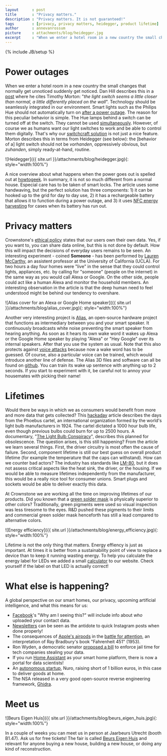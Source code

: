 ```yaml
---
layout      : post
title       : "Privacy matters."
description : "Privacy matters. It is not guaranteed!"
tags        : [privacy, privacy matters, heidegger, product lifetime]
author      : annevanrossum
picture     : attachments/blog/heidegger.jpg
excerpt     : "When we enter a hotel room in a new country the small changes that normally get unnoticed suddenly get noticed. Dan Hill cites Timothy Morton: '*the light switch seems a little closer than normal, a little differently placed on the wall*'. Technology should be seamlessly integrated in our environment."
---
```

{% include JB/setup %}

# Power outages

When we enter a hotel room in a new country the small changes that normally get unnoticed suddenly get noticed.
Dan Hill describes this in a [post](https://medium.com/a-chair-in-a-room/let-there-be-light-switches-4652485e6a7e)
where he cites Timothy Morton: "*the light switch seems a little closer than normal, a little differently placed on the wall*".
Technology should be seamlessly integrated in our environment. Smart lights such as the Philips Hue should not automatically turn
on [after a power outage](https://www.howtogeek.com/fyi/philips-hue-bulbs-no-longer-turn-on-automatically-after-a-power-outage/).
The reason for this peculiar behavior is simple. The Hue lamps behind a switch can be turned off at the switch.
They cannot be used [simultaneously](https://huehomelighting.com/can-still-use-existing-light-switches-hue/).
However, of course we as humans want our light switches to work and be able to control them digitally.
That's why our [switchcraft solution](https://crownstone.rocks/2018/03/13/switchcraft-and-dimming) is not just a nice feature.
Morton describes this in terms from Heidegger (see below): the [behavior of a] light switch should not be *vorhanden*, oppressively obvious, but 
*zuhanden*, simply ready-at-hand, routine.

![Heidegger]({{ site.url }}/attachments/blog/heidegger.jpg){: style="width:100%"}

A nice overview about what happens when the power goes out is spelled out at [howtogeek](https://www.howtogeek.com/403888/what-happens-to-your-smarthome-when-the-power-goes-out/).
In summary, it is not so much different from a normal house. Especial care has to be taken of smart locks. The article
uses some handwaving, but the perfect solution has three components: 1) it can be hooked up to the grid for day to day
use, 2) it has a rechargeable battery that allows it to function during a power outage, and 3) it uses [NFC energy harvesting](https://www.iloq.com/en/worlds-first-nfc-powered-lock-invention-turns-phone-also-power-source/)
for cases when its battery has run out. 

# Privacy matters

Crownstone's [ethical policy](https://crownstone.rocks/ethical-policy/) states that our users own their own data. 
Yes, if you want to, you can share data online, but this is not done by default. 
How this will impact the decisions of everyday users remains to be seen. 
An interesting experiment - coined **Someone** - has been performed by [Lauren McCarthy](https://www.engadget.com/2019/02/08/lauren-mccarthy-someone-alexa-artist/),
an assistent professor at the University of California (UCLA). For two hours a day four homes were "live" in the sense
that they could control lights, appliances, etc. by calling for "someone" (people on the internet) in the same way as you would call
Alexa or Google. On the other side, people could act like a human Alexa and monitor the household members. An interesting
observation in the article is that the deep human need to feel understood might be behind our tendency to overshare.

![Alias cover for an Alexa or Google Home speaker]({{ site.url }}/attachments/blog/alias_cover.jpg){: style="width:100%"}

Another very interesting project is [Alias](https://www.theverge.com/circuitbreaker/2019/1/15/18182214/amazon-echo-google-home-privacy-protection-project-white-noise),
an open-source hardware project that functions as intermediary between you and your smart speaker. It continuously 
broadcasts white noise preventing the smart speaker from hearing anything. As soon as it hears its own wake word it 
wakes up Alexa or the Google Home speaker by playing "Alexa" or "Hey Google" over its internal speakers. After that you
use the system as usual. 
Note that this also protects against [voice attacks](https://www.nytimes.com/2018/05/10/technology/alexa-siri-hidden-command-audio-attacks.html)
because now a wake word has to be guessed. Of course, also a particular voice can be trained, which would introduce another 
line of defense. 
The Alias 3D files and software can all be found on [github](https://github.com/bjoernkarmann/project_alias). You can 
train its wake up sentence with anything up to 2 seconds. If you start to experiment with it, be careful not to annoy
your housemates with picking their name!

# Lifetimes

Would there be ways in which we as consumers would benefit from more and more data that gets collected? This [hackaday](https://hackaday.com/2019/02/05/what-happened-to-the-100000-hour-led-bulbs/) article 
describes the days from the Phoebus cartel, an international organization formed by the world's light bulb manufacturers in 1924.
The cartel dictated a 1000 hour bulb life, even though previous bulbs could burn for up to 2500 hours. A documentary, "[The Light Bulb Conspiracy](https://www.youtube.com/watch?v=kdHIqa53-tY)", describes this planned for obsolescence. The question arises, is this still happening? From the article we learn several things. First, the driver circuitry is most often the cause of failure. Second, component lifetime is still our best guess on overall product lifetime (for example the temperature that the caps can withstand). 
How can we counter bad actors? The industry has standards like [LM-80](https://www.eetimes.com/document.asp?doc_id=1280235#), but it does not assess critical aspects like the heat sink, the driver, or the housing. 
If we would be able to measure lifetimes independently from the manufacturer, this would be a really nice tool for consumer unions. Smart plugs and sockets would be able to deliver exactly this data.

At Crownstone we are working all the time on improving lifetimes of our products. Did you known that a [green solder mask](http://www.seeedstudio.com/blog/2017/07/23/why-are-printed-circuit-boards-are-usually-green-in-colour/) 
is physically superior to other colors? Traditionally, green pigments were used so visual inspection was less tiresome to the eyes. R&D pushed these pigments to their limits and commercial green solder mask henceforth has still a lead compared to alternative colors. 

![Energy efficiency]({{ site.url }}/attachments/blog/energy_efficiency.jpg){: style="width:100%"}

Lifetime is not the only thing that matters. Energy effiency is just as important. At times it is better from a sustainability point of view to replace a device than to keep it running wasting energy. To help you calculate the energy label for LEDs we added a small [calculator](https://crownstone.rocks/energy-efficiency/) to our website. Check yourself if the label on that LED is actually correct!

# What else is happening?

A global perspective on our smart homes, our privacy, upcoming artificial intelligence, and what this means for us:

* [Facebook](https://techcrunch.com/2019/02/06/why-am-i-seeing-this-ad/)'s "Why am I seeing this?" will include info about *who* uploaded your contact data.
* [Newsletters](https://craigmod.com/essays/newsletters/) can be seen as the antidote to quick Instagram posts when done properly!
* The consequences of [Apple's airpods](https://www.theatlantic.com/technology/archive/2018/06/apples-airpods-are-an-omen/554537/) in the [battle for attention](https://thefrailestthing.com/2018/06/15/were-reading-fahrenheit-451-wrong/), an interpretation of Ray Bradbury's book "Fahrenheit 451" (1953).
* Ron Wyden, a democratic senator [proposed a bill](https://trofire.com/2019/02/08/democrat-proposes-jail-time-for-tech-companies-who-steal-your-data/) to enforce jail time for tech companies stealing your data.
* If you run [Home Assistant](https://data.home-assistant.io/) as your smart home platform, there is now a portal for data scientists!
* An [autonomous startup](https://techcrunch.com/2019/02/11/softbanks-next-bet-940m-into-autonomous-delivery-startup-nuro/), Nuro, raising short of 1 billion euros, in this case to deliver goods at home.
* The NSA released in a very good open-source reverse engineering framework, [Ghidra](https://www.nsa.gov/resources/everyone/ghidra/). 

# Meet us

![Beurs Eigen Huis]({{ site.url }}/attachments/blog/beurs_eigen_huis.jpg){: style="width:100%"}

In a couple of weeks you can meet us in person at Jaarbeurs Utrecht (booth B1.47). Ask us for free tickets! The fair is 
called [Beurs Eigen Huis](https://www.realiseerjedroomhuis.nl/crownstone/) and relevant for anyone buying a new house,
building a new house, or doing any kind of reconstruction.
